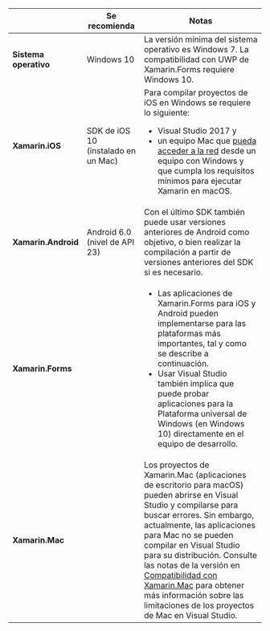 ||Se recomienda|Notas|
|---|---|---|
|**Sistema operativo**|Windows 10|La versión mínima del sistema operativo es Windows 7. La compatibilidad con UWP de Xamarin.Forms requiere Windows 10.
|**Xamarin.iOS**|SDK de iOS 10 (instalado en un Mac)|Para compilar proyectos de iOS en Windows se requiere lo siguiente:<ul><li>Visual Studio 2017 y</li><li>un equipo Mac que <a href="~/ios/get-started/installation/windows/connecting-to-mac/index.md">pueda acceder a la red</a> desde un equipo con Windows y que cumpla los requisitos mínimos para ejecutar Xamarin en macOS.</li></ul>|
|**Xamarin.Android**|Android 6.0 (nivel de API 23)|Con el último SDK también puede usar versiones anteriores de Android como objetivo, o bien realizar la compilación a partir de versiones anteriores del SDK si es necesario.|
|**Xamarin.Forms**||<ul><li>Las aplicaciones de Xamarin.Forms para iOS y Android pueden implementarse para las plataformas más importantes, tal y como se describe a continuación.</li><li>Usar Visual Studio también implica que puede probar aplicaciones para la Plataforma universal de Windows (en Windows 10) directamente en el equipo de desarrollo.</li></ul>|
|**Xamarin.Mac**||Los proyectos de Xamarin.Mac (aplicaciones de escritorio para macOS) pueden abrirse en Visual Studio y compilarse para buscar errores. Sin embargo, actualmente, las aplicaciones para Mac no se pueden compilar en Visual Studio para su distribución. Consulte las notas de la versión en <a href="https://developer.xamarin.com/releases/vs/xamarin.vs_4/xamarin.vs_4.2/#Xamarin.Mac_minimum_support.">Compatibilidad con Xamarin.Mac</a> para obtener más información sobre las limitaciones de los proyectos de Mac en Visual Studio.|
